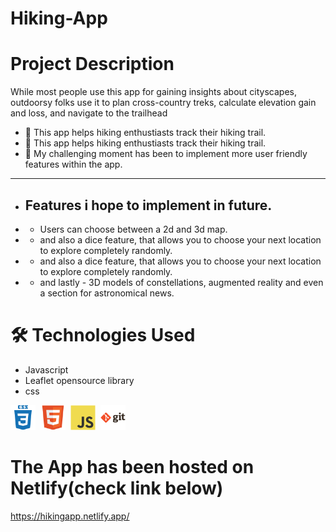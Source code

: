 # Hiking-App

# Project Description
While most people use this app for gaining insights about cityscapes, outdoorsy folks use it to plan cross-country treks, calculate elevation gain and loss, and navigate to the trailhead

- :telescope: This app helps hiking enthustiasts track their hiking trail.
- :seedling: This app helps hiking enthustiasts track their hiking trail.
- :telescope: My challenging moment has been to implement more user friendly features within the app.

---
- ## Features i hope to implement in future.
- - Users can choose between a 2d and 3d map.
- - and also a dice feature, that  allows you to choose your next location to explore completely randomly.
- - and also a dice feature, that  allows you to choose your next location to explore completely randomly.
- - and lastly - 3D models of constellations, augmented reality and even a section for astronomical news.

# :hammer_and_wrench: Technologies Used
- Javascript
- Leaflet opensource library
- css

<div>
  <img src="https://github.com/devicons/devicon/blob/master/icons/css3/css3-plain-wordmark.svg"  title="CSS3" alt="CSS" width="40" height="40"/>&nbsp;
  <img src="https://github.com/devicons/devicon/blob/master/icons/html5/html5-original.svg" title="HTML5" alt="HTML" width="40" height="40"/>&nbsp;
  <img src="https://github.com/devicons/devicon/blob/master/icons/javascript/javascript-original.svg" title="JavaScript" alt="JavaScript" width="40" height="40"/>&nbsp;
  <img src="https://github.com/devicons/devicon/blob/master/icons/git/git-original-wordmark.svg" title="Git" **alt="Git" width="40" height="40"/>
</div>

# The App has been hosted on Netlify(check link below)
https://hikingapp.netlify.app/
